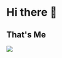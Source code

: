 <h1>Hi there 👋</h1>

<h2>That's Me</h2>

<img src="https://www.google.com/url?sa=i&url=https%3A%2F%2Fpt.wikipedia.org%2Fwiki%2FWikip%25C3%25A9dia&psig=AOvVaw0C0AIIQvzwzqBWeKNl90ZO&ust=1727526318703000&source=images&cd=vfe&opi=89978449&ved=0CBQQjRxqFwoTCKj0wJeP44gDFQAAAAAdAAAAABAE">







<!--

  ↳ ⇀ ⇁ ⤷📂

**2Miguel2/2Miguel2** is a ✨ _special_ ✨ repository because its `README.md` (this file) appears on your GitHub profile.

Here are some ideas to get you started:

- 🔭 I’m currently working on ...
- 🌱 I’m currently learning ...
- 👯 I’m looking to collaborate on ...
- 🤔 I’m looking for help with ...
- 💬 Ask me about ...
- 📫 How to reach me: ...
- 😄 Pronouns: homem de Deus
- ⚡ Fun fact: ...
-->
